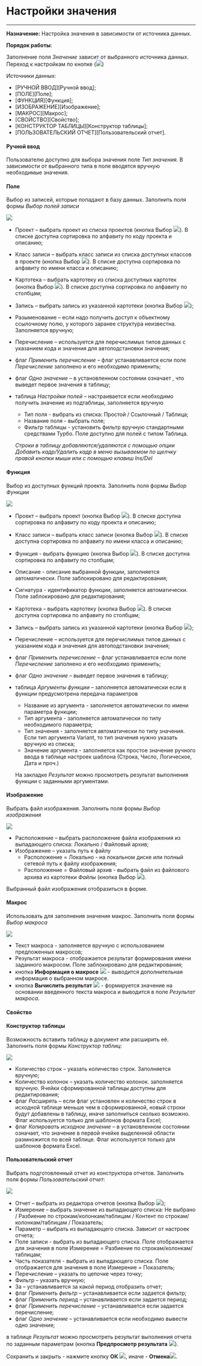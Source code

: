 ﻿# Настройки значения

----------

**Назначение:**  Настройка значения в зависимости от источника данных.

**Порядок работы**:

Заполнение поля *Значение* зависит от выбранного источника данных. Переход к настройкам по кнопке (![](topic:Com.AddFiles.Buttons.Btn_select.png))

Источники данных:
* [РУЧНОЙ ВВОД][Ручной ввод];
* [ПОЛЕ][Поле];
* [ФУНКЦИЯ][Функция];
* [ИЗОБРАЖЕНИЕ][Изображение];
* [МАКРОС][Макрос];
* [СВОЙСТВО][Свойство];
* [КОНСТРУКТОР ТАБЛИЦЫ][Конструктор таблицы];
* [ПОЛЬЗОВАТЕЛЬСКИЙ ОТЧЕТ][Пользовательский отчет].

#### Ручной ввод

Пользователю доступно для выбора значения поле *Тип значения*. В зависимости от выбранного типа в поле вводятся вручную необходимые значения.

#### Поле

Выбор из записей, которые попадают в базу данных. Заполнить поля формы *Выбор полей записи*

![](topic:.AddFiles.Screenshot_20107.jpg)

- Проект – выбрать проект из списка проектов (кнопка Выбор ![](topic:Com.AddFiles.Btn_select.png)). В списке доступна сортировка по алфавиту по коду проекта и описанию;
- Класс записи – выбрать класс записи из списка доступных классов в проекте (кнопка Выбор ![](topic:Com.AddFiles.Btn_select.png)). В списке доступна сортировка по алфавиту по имени класса и описанию;
- Картотека – выбрать картотеку из списка доступных картотек (кнопка Выбор ![](topic:Com.AddFiles.Btn_select.png)). В списке доступна сортировка по алфавиту по столбцам;
- Запись – выбрать запись из указанной картотеки (кнопка Выбор ![](topic:Com.AddFiles.Btn_select.png));
- Разыменование – если надо получить доступ к объектному ссылочному полю, у которого заранее структура неизвестна. Заполняется вручную;
- Перечисление – используется для перечислимых типов данных с указанием кода и значения для автоподстановки значения;
- флаг *Применить перечисление* – флаг устанавливается если поле *Перечисление* заполнено и его необходимо применить;
- флаг *Одно значение* – в установленном состоянии означает , что выведет первое значения в таблицу;
- таблица *Настройки полей* – настраивается если необходимо получить значение из подтаблицы, заполняется вручную
    - Тип поля - выбрать из списка: Простой / Ссылочный / Таблица;
    - Название поля - выбрать поле;
    - Фильтр таблицы - установить фильтр вручную стандартными средствами Турбо. Поле доступно для полей с типом Таблица.

    *Строки в таблицу добавляются/удаляются с помощью опции *Добавить кадр/Удалить кадр* в меню вызываемом по щелчку правой кнопки мыши или с помощью клавиш Ins/Del*

#### Функция

Выбор из доступных функций проекта.  Заполнить поля формы *Выбор Функции*

![](topic:.AddFiles.Screenshot_20114.jpg)

- Проект – выбрать проект (кнопка Выбор ![](topic:Com.AddFiles.Btn_select.png)). В списке доступна сортировка по алфавиту по коду проекта и описанию;
- Класс записи – выбрать класс записи (кнопка Выбор ![](topic:Com.AddFiles.Btn_select.png)). В списке доступна сортировка по алфавиту по имени класса и описанию;
- Функция - выбрать функцию (кнопка Выбор ![](topic:Com.AddFiles.Btn_select.png)). В списке доступна сортировка по алфавиту по столбцам;
- Описание - описание выбранной функции, заполняется автоматически. Поле заблокировано для редактирования;
- Сигнатура - идентификатор функции, заполняется автоматически. Поле заблокировано для редактирования;
- Картотека – выбрать картотеку (кнопка Выбор ![](topic:Com.AddFiles.Btn_select.png)). В списке доступна сортировка по алфавиту по столбцам;
- Запись – выбрать запись из указанной картотеки (кнопка Выбор ![](topic:Com.AddFiles.Btn_select.png));
- Перечисление – используется для перечислимых типов данных с указанием кода и значения для автоподстановки значения;
- флаг *Применить перечисление* – флаг устанавливается если поле *Перечисление* заполнено и его необходимо применить;
- флаг *Одно значение* – выведет первое значения в таблицу;
- таблица *Аргументы функции* – заполняется автоматически если в функции предусмотрена передача параметров
    - Название из аргумента - заполняется автоматически по имени параметра функции;
    - Тип аргумента - заполняется автоматически по типу необходимого параметра;
    - Тип значения - заполняется автоматически по типу значения. Если тип аргумента Variant, то тип значения нужно указать вручную из списка;
    - Значение аргумента - заполняется как простое значение ручного ввода в таблице настроек шаблона (Строка, Число, Логическое, Дата и проч.)

    На закладке *Результат* можно просмотреть результат выполнения функции с заданными аргументами.


#### Изображение

Выбрать файл изображения. Заполнить поля формы *Выбор изображения*

![](topic:.AddFiles.Screenshot_20111.jpg)

- Расположение – выбрать расположение файла изображения из выпадающего списка: Локально / Файловый архив;
- Изображение – указать путь к файлу
    - Расположение = Локально - на локальном диске или полный сетевой путь к файлу изображения;
    - Расположение = Файловый архив - выбрать файл из файлового архива из картотеки *Файлы* (кнопка Выбор ![](topic:Com.AddFiles.Btn_select.png)).

Выбранный файл изображения отобразиться в форме.

#### Макрос

Использовать для заполнения значения макрос. Заполнить поля формы *Выбор макроса*

![](topic:.AddFiles.Screenshot_20108.jpg)

- Текст макроса - заполняется вручную с использованием предложенных макросов;
- Результат макроса - отображается результат формирования имени заданного макросом. Поле заблокировано для редактирования;
- кнопка **Информация о макросе** ![](topic:Com.AddFiles.Buttons.Btn_help.png) - выводится дополнительная информация о выбранном макросе.
- кнопка **Вычислить результат** ![](topic:Com.AddFiles.Buttons.Btn_MatTools.png) - формируется значение на основании введенного текста макроса и выводится в поле *Результат макроса*.




#### Свойство



#### Конструктор таблицы

Возможность вставить таблицу в документ или расширить её. Заполнить поля формы *Конструктор таблиц*:

![](topic:.AddFiles.Screenshot_20112.jpg)

- Количество строк – указать количество строк. Заполняется вручную;
- Количество колонок – указать количество колонок. заполняется вручную. Ячейки сформированной таблицы доступны для редактирования;
- флаг *Расширять* – если флаг установлен и количество строк в исходной таблице меньше чем в сформированной, новый строки будут добавлены в таблицу, иначе заполниться сколько возможно.
Флаг используется только для шаблонов формата Excel;
- флаг *Копировать исходное значение* – в установленном состоянии означает, что значение в первой ячейке выделенной области размножится по всей таблице. Флаг используется только для шаблонов формата Excel.

#### Пользовательский отчет

Выбрать подготовленный отчет из конструктора отчетов. Заполнить поля формы *Пользовательский отчет*:

![](topic:.AddFiles.Screenshot_20113.jpg)

- Отчет – выбрать из редактора отчетов (кнопка Выбор ![](topic:Com.AddFiles.Btn_select.png));
- Измерение – выбрать значение из выпадающего списка: Не выбрано / Разбиение по строкам/колонкам/таблицам / Контент по строкам/колонкам/таблицам / Показатель;
- Параметр – выбрать из выпадающего списка. Зависит от настроек отчета;
- Поле записи - выбрать из выпадающего списка. Поле отображается для значения в поле Измерение = Разбиение по строкам/колонкам/таблицам;
- Часть показателя - выбрать из выпадающего списка. Поле отображается для значения в поле Измерение = Показатель;
- Перечисление – указать по цепочке через точку;
- Фильтр – указать вручную;
- За – устанавливается за какой период отобразить отчет;
- флаг *Применить фильтр* – устанавливается если задается фильтр;
- флаг *Применить период* – устанавливается если задается период;
- флаг *Применить перечисление* – устанавливается если задается перечисление;
- флаг *Одно значение* – устанавливается если необходимо вывести одно значение;

в таблице *Результат* можно просмотреть  результат выполнения отчета по заданным параметрам (кнопка **Предпросмотр результата** ![](topic:Com.AddFiles.Buttons.Btn_Reports.png)).



Сохранить и закрыть - нажмите кнопку **ОК** ![](topic:Com.AddFiles.Buttons.Btn_OK_.png), иначе  -  **Отмена**![](topic:Com.AddFiles.Buttons.BtnCloseCancel.png). 


